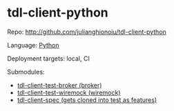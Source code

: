 # tdl-client-python

Repo: http://github.com/julianghionoiu/tdl-client-python

Language: [Python](python.md)

Deployment targets: local, CI

Submodules:

- [tdl-client-test-broker (broker)](tdl-client-test-broker.md)
- [tdl-client-test-wiremock (wiremock)](tdl-client-test-wiremock.md)
- [tdl-client-spec (gets cloned into test as features)](tdl-client-spec.md)